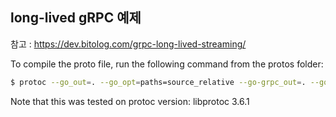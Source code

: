 ## long-lived gRPC 예제

참고 : https://dev.bitolog.com/grpc-long-lived-streaming/

To compile the proto file, run the following command from the protos folder:

```bash
$ protoc --go_out=. --go_opt=paths=source_relative --go-grpc_out=. --go-grpc_opt=paths=source_relative longlived.proto
```

Note that this was tested on protoc version: libprotoc 3.6.1
